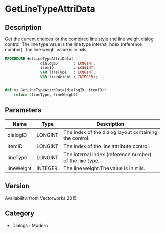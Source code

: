 # GetLineTypeAttriData

## Description
Get the current choices for the combined line style and line weight dialog control.  The line type value is the line type internal index (reference number). The line weight value is in mils. 

```pascal
PROCEDURE GetLineTypeAttriData(
				dialogID       : LONGINT;
				itemID         : LONGINT;
				VAR lineType   : LONGINT;
				VAR lineWeight : INTEGER);
```

```python

def vs.GetLineTypeAttriData(dialogID, itemID):
    return (lineType, lineWeight)
```

## Parameters
|Name|Type|Description|
|---|---|---|
|dialogID|LONGINT|The index of the dialog layout containing the control.|
|itemID|LONGINT|The index of the line attribute control.|
|lineType|LONGINT|The internal index (reference number) of the line type.|
|lineWeight|INTEGER|The line weight.The value is in mils.|

## Version
Availability: from Vectorworks 2015
## Category
* Dialogs - Modern

